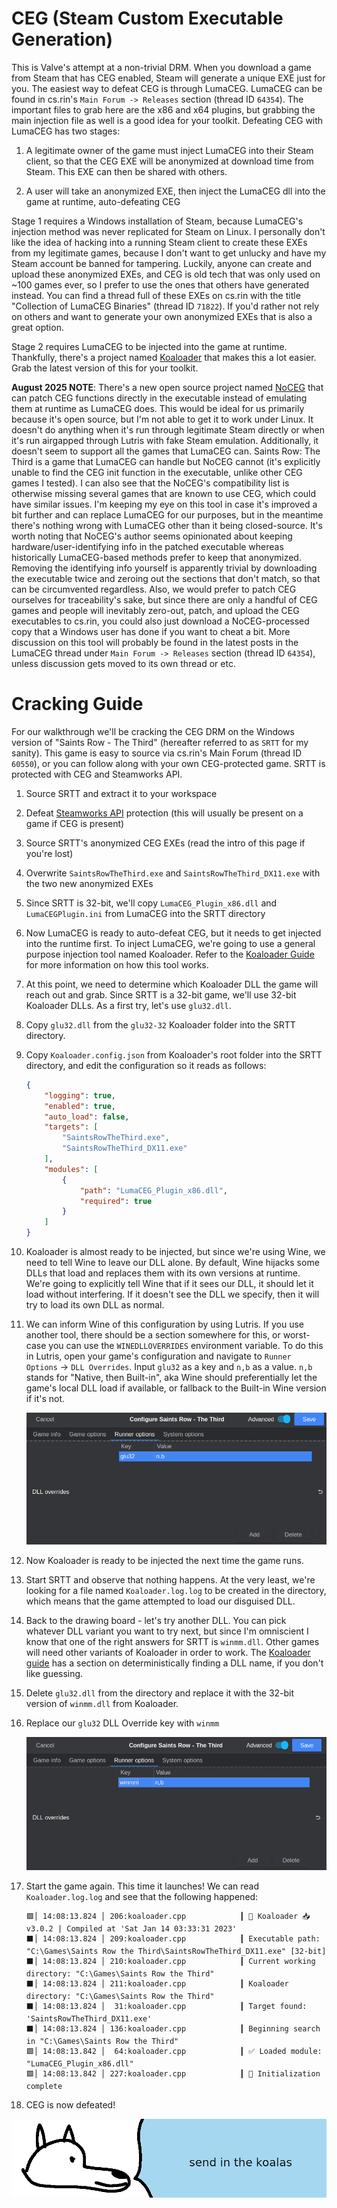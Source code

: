 # **CEG (Steam Custom Executable Generation)**

This is Valve's attempt at a non-trivial DRM. When you download a game from Steam that has CEG enabled, Steam will generate a unique EXE just for you. The easiest way to defeat CEG is through LumaCEG. LumaCEG can be found in cs.rin's `Main Forum -> Releases` section (thread ID `64354`). The important files to grab here are the x86 and x64 plugins, but grabbing the main injection file as well is a good idea for your toolkit. Defeating CEG with LumaCEG has two stages:

1. A legitimate owner of the game must inject LumaCEG into their Steam client, so that the CEG EXE will be anonymized at download time from Steam. This EXE can then be shared with others.

2. A user will take an anonymized EXE, then inject the LumaCEG dll into the game at runtime, auto-defeating CEG

Stage 1 requires a Windows installation of Steam, because LumaCEG's injection method was never replicated for Steam on Linux. I personally don't like the idea of hacking into a running Steam client to create these EXEs from my legitimate games, because I don't want to get unlucky and have my Steam account be banned for tampering. Luckily, anyone can create and upload these anonymized EXEs, and CEG is old tech that was only used on ~100 games ever, so I prefer to use the ones that others have generated instead. You can find a thread full of these EXEs on cs.rin with the title "Collection of LumaCEG Binaries" (thread ID `71822`). If you'd rather not rely on others and want to generate your own anonymized EXEs that is also a great option.

Stage 2 requires LumaCEG to be injected into the game at runtime. Thankfully, there's a project named [Koaloader](https://github.com/acidicoala/Koaloader) that makes this a lot easier. Grab the latest version of this for your toolkit.

**August 2025 NOTE**: There's a new open source project named [NoCEG](https://github.com/iArtorias/noceg) that can patch CEG functions directly in the executable instead of emulating them at runtime as LumaCEG does. This would be ideal for us primarily because it's open source, but I'm not able to get it to work under Linux. It doesn't do anything when it's run through legitimate Steam directly or when it's run airgapped through Lutris with fake Steam emulation. Additionally, it doesn't seem to support all the games that LumaCEG can. Saints Row: The Third is a game that LumaCEG can handle but NoCEG cannot (it's explicitly unable to find the CEG init function in the executable, unlike other CEG games I tested). I can also see that the NoCEG's compatibility list is otherwise missing several games that are known to use CEG, which could have similar issues. I'm keeping my eye on this tool in case it's improved a bit further and can replace LumaCEG for our purposes, but in the meantime there's nothing wrong with LumaCEG other than it being closed-source. It's worth noting that NoCEG's author seems opinionated about keeping hardware/user-identifying info in the patched executable whereas historically LumaCEG-based methods prefer to keep that anonymized. Removing the identifying info yourself is apparently trivial by downloading the executable twice and zeroing out the sections that don't match, so that can be circumvented regardless. Also, we would prefer to patch CEG ourselves for traceability's sake, but since there are only a handful of CEG games and people will inevitably zero-out, patch, and upload the CEG executables to cs.rin, you could also just download a NoCEG-processed copy that a Windows user has done if you want to cheat a bit. More discussion on this tool will probably be found in the latest posts in the LumaCEG thread under `Main Forum -> Releases` section (thread ID `64354`), unless discussion gets moved to its own thread or etc.

# Cracking Guide

For our walkthrough we'll be cracking the CEG DRM on the Windows version of "Saints Row - The Third" (hereafter referred to as `SRTT` for my sanity). This game is easy to source via cs.rin's Main Forum (thread ID `60550`), or you can follow along with your own CEG-protected game. SRTT is protected with CEG and Steamworks API.

1. Source SRTT and extract it to your workspace

2. Defeat [Steamworks API](../Steamworks-API/defeating_steamworks.md) protection (this will usually be present on a game if CEG is present)

3. Source SRTT's anonymized CEG EXEs (read the intro of this page if you're lost)

4. Overwrite `SaintsRowTheThird.exe` and `SaintsRowTheThird_DX11.exe` with the two new anonymized EXEs

5. Since SRTT is 32-bit, we'll copy `LumaCEG_Plugin_x86.dll` and `LumaCEGPlugin.ini` from LumaCEG into the SRTT directory

6. Now LumaCEG is ready to auto-defeat CEG, but it needs to get injected into the runtime first. To inject LumaCEG, we're going to use a general purpose injection tool named Koaloader. Refer to the [Koaloader Guide](../../Tools/Koaloader/koaloader.md) for more information on how this tool works.

7. At this point, we need to determine which Koaloader DLL the game will reach out and grab. Since SRTT is a 32-bit game, we'll use 32-bit Koaloader DLLs. As a first try, let's use `glu32.dll`.

8. Copy `glu32.dll` from the `glu32-32` Koaloader folder into the SRTT directory.

9. Copy `Koaloader.config.json` from Koaloader's root folder into the SRTT directory, and edit the configuration so it reads as follows:

    ```json
    {
        "logging": true,
        "enabled": true,
        "auto_load": false,
        "targets": [
            "SaintsRowTheThird.exe",
            "SaintsRowTheThird_DX11.exe"
        ],
        "modules": [
            {
                "path": "LumaCEG_Plugin_x86.dll",
                "required": true
            }
        ]
    }
    ```

10. Koaloader is almost ready to be injected, but since we're using Wine, we need to tell Wine to leave our DLL alone. By default, Wine hijacks some DLLs that load and replaces them with its own versions at runtime. We're going to explicitly tell Wine that if it sees our DLL, it should let it load without interfering. If it doesn't see the DLL we specify, then it will try to load its own DLL as normal.

11. We can inform Wine of this configuration by using Lutris. If you use another tool, there should be a section somewhere for this, or worst-case you can use the `WINEDLLOVERRIDES` environment variable. To do this in Lutris, open your game's configuration and navigate to `Runner Options` -> `DLL Overrides`. Input `glu32` as a key and `n,b` as a value. `n,b` stands for "Native, then Built-in", aka Wine should preferentially let the game's local DLL load if available, or fallback to the Built-in Wine version if it's not.

    ![SRTT Glu32 DLL Override](images/SRTT-Glu32-Override.png "glu32 DLL override")

12. Now Koaloader is ready to be injected the next time the game runs.

13. Start SRTT and observe that nothing happens. At the very least, we're looking for a file named `Koaloader.log.log` to be created in the directory, which means that the game attempted to load our disguised DLL.

14. Back to the drawing board - let's try another DLL. You can pick whatever DLL variant you want to try next, but since I'm omniscient I know that one of the right answers for SRTT is `winmm.dll`. Other games will need other variants of Koaloader in order to work. The [Koaloader guide](../../Tools/Koaloader/koaloader.md) has a section on deterministically finding a DLL name, if you don't like guessing.

15. Delete `glu32.dll` from the directory and replace it with the 32-bit version of `winmm.dll` from Koaloader.

16. Replace our `glu32` DLL Override key with `winmm`

    ![SRTT winmm DLL Override](images/SRTT-winmm-Override.png "winmm DLL override")

17. Start the game again. This time it launches! We can read `Koaloader.log.log` and see that the following happened:

    ```
    🟩│ 14:08:13.824 │ 206:koaloader.cpp            ┃ 🐨 Koaloader 📥 v3.0.2 | Compiled at 'Sat Jan 14 03:33:31 2023'
    ⬛│ 14:08:13.824 │ 209:koaloader.cpp            ┃ Executable path: "C:\Games\Saints Row the Third\SaintsRowTheThird_DX11.exe" [32-bit]
    ⬛│ 14:08:13.824 │ 210:koaloader.cpp            ┃ Current working directory: "C:\Games\Saints Row the Third"
    ⬛│ 14:08:13.824 │ 211:koaloader.cpp            ┃ Koaloader directory: "C:\Games\Saints Row the Third"
    ⬛│ 14:08:13.824 │  31:koaloader.cpp            ┃ Target found: 'SaintsRowTheThird_DX11.exe'
    ⬛│ 14:08:13.824 │ 136:koaloader.cpp            ┃ Beginning search in "C:\Games\Saints Row the Third"
    🟩│ 14:08:13.842 │  64:koaloader.cpp            ┃ ✅ Loaded module: "LumaCEG_Plugin_x86.dll"
    🟩│ 14:08:13.842 │ 227:koaloader.cpp            ┃ 🚀 Initialization complete

    ```

18. CEG is now defeated!

![wise yote plans an attack](images/sendthekoalas.png "wise yote plans an attack")
